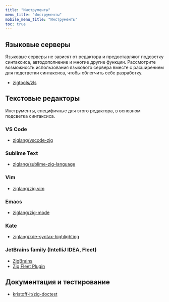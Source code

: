 ```yaml
---
title: "Инструменты"
menu_title: "Инструменты"
mobile_menu_title: "Инструменты"
toc: true
---
```


## Языковые серверы
Языковые серверы не зависят от редактора и предоставляют подсветку синтаксиса, автодополнение и многие другие функции. Рассмотрите возможность использования языкового сервера вместе с расширением для подстветки синтаксиса, чтобы облегчить себе разработку.

- [zigtools/zls](https://github.com/zigtools/zls)

## Текстовые редакторы
Инструменты, специфичные для этого редактора, в основном подсветка синтаксиса.

### VS Code
- [ziglang/vscode-zig](https://github.com/ziglang/vscode-zig)

### Sublime Text
- [ziglang/sublime-zig-language](https://github.com/ziglang/sublime-zig-language)

### Vim
- [ziglang/zig.vim](https://github.com/ziglang/zig.vim)

### Emacs
- [ziglang/zig-mode](https://github.com/ziglang/zig-mode)

### Kate
- [ziglang/kde-syntax-highlighting](https://github.com/ziglang/kde-syntax-highlighting)

### JetBrains family (IntelliJ IDEA, Fleet)
- [ZigBrains](https://plugins.jetbrains.com/plugin/22456-zigbrains)
- [Zig Fleet Plugin](https://plugins.jetbrains.com/plugin/26070-zig)

## Документация и тестирование
- [kristoff-it/zig-doctest](https://github.com/kristoff-it/zig-doctest)
